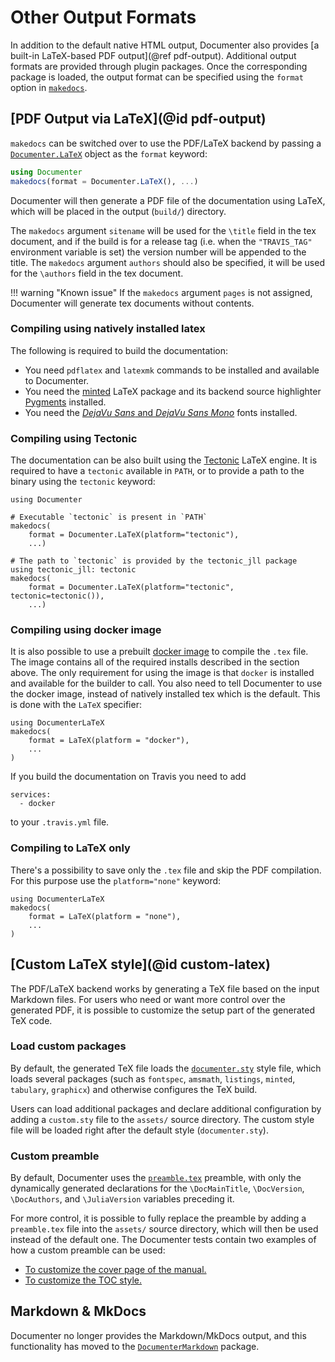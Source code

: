 # Other Output Formats

In addition to the default native HTML output, Documenter also provides [a built-in
LaTeX-based PDF output](@ref pdf-output). Additional output formats are provided through
plugin packages. Once the corresponding package is loaded, the output format can be
specified using the `format` option in [`makedocs`](@ref).

## [PDF Output via LaTeX](@id pdf-output)

`makedocs` can be switched over to use the PDF/LaTeX backend by passing a
[`Documenter.LaTeX`](@ref) object as the `format` keyword:

```julia
using Documenter
makedocs(format = Documenter.LaTeX(), ...)
```

Documenter will then generate a PDF file of the documentation using LaTeX, which will be
placed in the output (`build/`) directory.

The `makedocs` argument `sitename` will be used for the `\title` field in the tex document,
and if the build is for a release tag (i.e. when the `"TRAVIS_TAG"` environment variable is set)
the version number will be appended to the title.
The `makedocs` argument `authors` should also be specified, it will be used for the
`\authors` field in the tex document.

!!! warning "Known issue"
    If the `makedocs` argument `pages` is not assigned, Documenter will generate tex documents without contents.

### Compiling using natively installed latex

The following is required to build the documentation:

* You need `pdflatex` and `latexmk` commands to be installed and available to Documenter.
* You need the [minted](https://ctan.org/pkg/minted) LaTeX package and its backend source
  highlighter [Pygments](https://pygments.org/) installed.
* You need the [_DejaVu Sans_ and _DejaVu Sans Mono_](https://dejavu-fonts.github.io/) fonts installed.

### Compiling using Tectonic

The documentation can be also built using the
[Tectonic](https://tectonic-typesetting.github.io) LaTeX engine. It is required to have a `tectonic`
available in `PATH`, or to provide a path to the binary using the `tectonic` keyword:

```
using Documenter

# Executable `tectonic` is present in `PATH`
makedocs(
    format = Documenter.LaTeX(platform="tectonic"),
    ...)

# The path to `tectonic` is provided by the tectonic_jll package
using tectonic_jll: tectonic
makedocs(
    format = Documenter.LaTeX(platform="tectonic", tectonic=tectonic()),
    ...)
```

### Compiling using docker image

It is also possible to use a prebuilt [docker image](https://hub.docker.com/r/juliadocs/documenter-latex/)
to compile the `.tex` file. The image contains all of the required installs described in the section
above. The only requirement for using the image is that `docker` is installed and available for
the builder to call. You also need to tell Documenter to use the docker image, instead of natively
installed tex which is the default. This is done with the `LaTeX` specifier:

```
using DocumenterLaTeX
makedocs(
    format = LaTeX(platform = "docker"),
    ...
)
```

If you build the documentation on Travis you need to add

```
services:
  - docker
```

to your `.travis.yml` file.

### Compiling to LaTeX only

There's a possibility to save only the `.tex` file and skip the PDF compilation.
For this purpose use the `platform="none"` keyword:

```
using DocumenterLaTeX
makedocs(
    format = LaTeX(platform = "none"),
    ...
)
```

## [Custom LaTeX style](@id custom-latex)

The PDF/LaTeX backend works by generating a TeX file based on the input Markdown files.
For users who need or want more control over the generated PDF, it is possible to customize
the setup part of the generated TeX code.

### Load custom packages

By default, the generated TeX file loads the [`documenter.sty`](https://github.com/JuliaDocs/Documenter.jl/blob/master/assets/latex/documenter.sty)
style file, which loads several packages (such as `fontspec`, `amsmath`, `listings`, `minted`, `tabulary`, `graphicx`)
and otherwise configures the TeX build.

Users can load additional packages and declare additional configuration by adding a
`custom.sty` file to the `assets/` source directory. The custom style file will be loaded
right after the default style (`documenter.sty`).

### Custom preamble

By default, Documenter uses the [`preamble.tex`](https://github.com/JuliaDocs/Documenter.jl/blob/master/assets/latex/preamble.tex)
preamble, with only the dynamically generated declarations for the `\DocMainTitle`,
`\DocVersion`, `\DocAuthors`, and `\JuliaVersion` variables preceding it.

For more control, it is possible to fully replace the preamble by adding a `preamble.tex`
file into the `assets/` source directory, which will then be used instead of the default
one. The Documenter tests contain two examples of how a custom preamble can be used:

- [To customize the cover page of the manual.](https://github.com/JuliaDocs/Documenter.jl/tree/master/test/examples/src.cover_page)
- [To customize the TOC style.](https://github.com/JuliaDocs/Documenter.jl/tree/master/test/examples/src.toc_style)

## Markdown & MkDocs

Documenter no longer provides the Markdown/MkDocs output, and this functionality has moved
to the [`DocumenterMarkdown`](https://github.com/JuliaDocs/DocumenterMarkdown.jl) package.

